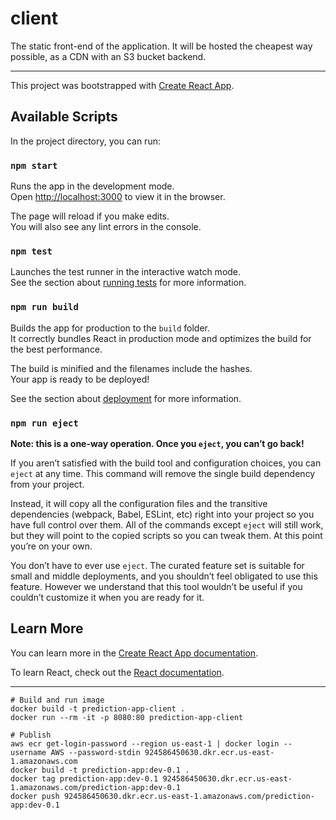 # client

The static front-end of the application. It will be hosted the cheapest way possible, as a CDN with an S3 bucket backend.

---

This project was bootstrapped with [Create React App](https://github.com/facebook/create-react-app).

## Available Scripts

In the project directory, you can run:

### `npm start`

Runs the app in the development mode.\
Open [http://localhost:3000](http://localhost:3000) to view it in the browser.

The page will reload if you make edits.\
You will also see any lint errors in the console.

### `npm test`

Launches the test runner in the interactive watch mode.\
See the section about [running tests](https://facebook.github.io/create-react-app/docs/running-tests) for more information.

### `npm run build`

Builds the app for production to the `build` folder.\
It correctly bundles React in production mode and optimizes the build for the best performance.

The build is minified and the filenames include the hashes.\
Your app is ready to be deployed!

See the section about [deployment](https://facebook.github.io/create-react-app/docs/deployment) for more information.

### `npm run eject`

**Note: this is a one-way operation. Once you `eject`, you can’t go back!**

If you aren’t satisfied with the build tool and configuration choices, you can `eject` at any time. This command will remove the single build dependency from your project.

Instead, it will copy all the configuration files and the transitive dependencies (webpack, Babel, ESLint, etc) right into your project so you have full control over them. All of the commands except `eject` will still work, but they will point to the copied scripts so you can tweak them. At this point you’re on your own.

You don’t have to ever use `eject`. The curated feature set is suitable for small and middle deployments, and you shouldn’t feel obligated to use this feature. However we understand that this tool wouldn’t be useful if you couldn’t customize it when you are ready for it.

## Learn More

You can learn more in the [Create React App documentation](https://facebook.github.io/create-react-app/docs/getting-started).

To learn React, check out the [React documentation](https://reactjs.org/).

---

```
# Build and run image
docker build -t prediction-app-client .
docker run --rm -it -p 8080:80 prediction-app-client

# Publish
aws ecr get-login-password --region us-east-1 | docker login --username AWS --password-stdin 924586450630.dkr.ecr.us-east-1.amazonaws.com
docker build -t prediction-app:dev-0.1 .
docker tag prediction-app:dev-0.1 924586450630.dkr.ecr.us-east-1.amazonaws.com/prediction-app:dev-0.1
docker push 924586450630.dkr.ecr.us-east-1.amazonaws.com/prediction-app:dev-0.1
```
